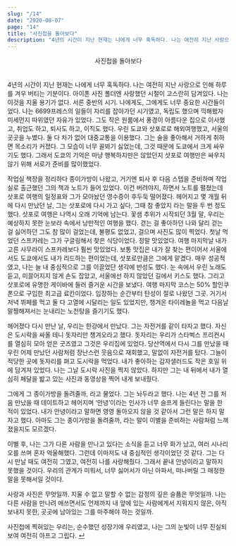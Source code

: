 ```yaml
---
slug: "/14"
date: "2020-08-07"
page: "14"
title: "사진첩을 돌아보다"
description: "4년의 시간이 지난 현재는 나에게 너무 혹독하다. 나는 여전히 지난 사랑으로 인해 하루를 겨우 버티는 기분이다."
---
```


<div style="text-align: center;">
    <div class="post-line" style="display: inline-block; line-height:160%">
    사진첩을 돌아보다
    </div>
</div>

<br>

4년의 시간이 지난 현재는 나에게 너무 혹독하다. 나는 여전히 지난 사랑으로 인해 하루를 겨우 버티는 기분이다. 아이폰 사진 폴더엔 사랑했던 시절이 고스란히 담겨있다. 나는 이것을 지울 용기가 없다. 서른 중반의 시기. 나에게도, 그에게도 너무 중요한 시간들이었다. 나는 6699프레스의 일들이 자리를 잡아가던 시기였고, 독립도 했으며 끽해봤자 미세먼지 따위였던 자유가 있었다. 그도 작은 원룸에서 풍경이 아름다운 집으로 이사했고, 취업도 하고, 퇴사도 하고, 이직도 했다. 우린 도쿄와 삿포로로 해외여행했고, 서울의 곳곳을 누볐다. 둘 다 차가 없어 대중교통을 이용했다. 그는 술을 좋아해서 거하게 취하면 목소리가 커졌다. 그 모습이 너무 꼴뵈기 싫었는데, 그것 때문에 도쿄에서 크게 싸우기도 했다. 그래서 도쿄의 기억은 마냥 행복하지만은 않았던지 삿포로 여행만은 싸우지 않기 위해 서로가 준비를 많이했었다.

작업실 책장을 정리하다 종이가방이 나왔고, 거기엔 퇴사 후 다음 스텝을 준비하며 작업실로 출근했던 그의 책과 노트가 들어 있었다. 이건 버려야지, 하면서 노트를 펼쳤는데 삿포로 여행의 일정표와 그가 모아놨던 영수증이 후두둑 떨어졌다. 헤어지고 몇 개월 뒤에 다시 만났던 날, 그는 삿포로에 다시 가고 싶다, 그때 참 좋았지 라는 말을 두 번 정도 했다. 삿포로 여행은 나역시 오래 기억에 남는다. 꽃샘 추위가 시작되던 3월 말, 우리는 예상하지 못한 눈보라 속에서 낭만적인 여행을 했다. 걷는 걸 좋아하던 나와 달리 걷는 걸 싫어하던 그도 참 많이 걸었는데, 불평도 없었고, 걸으며 사진도 많이 찍었다. 첫날 먹었던 스프카레는 그가 구글링해서 찾은 식당이었다. 정말 맛있었다. 여행 마지막날 내가 고른 사무라이 스프카레보다 훨씬 맛있었다. 보통 맛집은 내가 잘 찾는 편이어서 서울에서도 도쿄에서도 내가 리드하는 편이었는데, 삿포로만큼은 그에게 맡겼다. 매우 성공적였고, 나는 늘 내 중심적으로 그를 이끌었단 생각에 반성도 했다. 눈 속에서 우린 노래도 듣고, 미끌어지지 않게 손도 잡았고, 서울에선 하지 않았던 길에서 키스도 했다. 그리고 삿포로에 유명한 게이바에 들러 즐거운 시간을 보냈다. 여행 마지막 코스는 50% 할인쿠폰으로 구입한 최고급 료칸이었다. 입장하는 순간부터 탄성이 절로 나왔던 그곳. 거기서 저녁 뷔페를 먹고 둘 다 고열에 시달리는 일도 있었지만, 챙겨온 타이레놀을 먹고 다음날 말짱해져서는 눈내리는 노천탕을 즐기기도 했다.

헤어졌다 다시 만난 날, 우리는 한강에서 만났다. 그는 자전거를 같이 타자고 했다. 자신은 도시락을 싸올 테니 돗자리만 챙겨오라고 했다. 돗자리는 우리가 스타벅스 프리컨시를 열심히 모아 얻은 굿즈였고 그것은 우리집에 있었다. 당산역에서 다시 그를 만났을 때 우린 어제 만났던 사람처럼 장난스런 웃음으로 재회했고, 말없이 자전거를 탔다. 그늘이 적당한 곳에 돗자리를 펴고 도시락을 먹었다. 내가 좋아하는 감자샐러드도 작은 호일 위에 담겨져 있었다. 나는 그날 도시락 사진을 찍지 않았다. 하지만 그는 내 뒤에서 내가 열심히 페달을 밟고 있는 사진과 동영상을 찍어 내게 보내줬다.

그에게 그 종이가방을 돌려줄까, 라고 물었다. 그는 놔두라고 했다. 나는 4년 전 그를 처음 만났을 때 데이트하고 헤어지며 ‘안녕’이라는 인사가 너무 슬프게 들린다는 말을 한 적이 있었다. 내가 안녕이라고 말하면 영영 돌아오지 않을 것 같아서 그런 말은 하지 말자고 했다. 아마도 그는 종이가방을 돌려줄까, 라는 말이 이별을 준비하는 사람처럼 느껴졌을지도 모르겠다.

이별 후, 나는 그가 다른 사람을 만나고 있다는 소식을 듣고 너무 화가 났고, 여러 시나리오를 쓰며 혼자 억울해했다. 그런데 이마저도 내 중심적인 생각이었던 것 같다. 그는 다시 만날 때도 여전히 그였고, 여전히 나를 사랑해줬다. 그래서 끝내 안녕이라고 말하지 못했을 것이다. 우리의 관계가 미워서, 너무 싫어서가 아닌 아파서, 떠나버릴 그 매정한 말을 못해서일 것이다.

사랑과 사진은 무엇일까. 지울 수 없고 말할 수 없는 감정의 깊은 슬픔은 무엇일까. 나는 다른 사람을 만나려 애쓰면서도 언제까지 내 앞에 있는 사람에게서 지워지지 않은, 아직 보내지 못한, 곳곳에 남아있는 그를 마주해야 하는 것일까.

사진첩에 찍혀있는 우리는, 순수했던 성장기에 우리였고, 나는 그의 눈빛이 너무 진실되 보여 여전히 아프고 그립다. <a href="/">↵</a>
